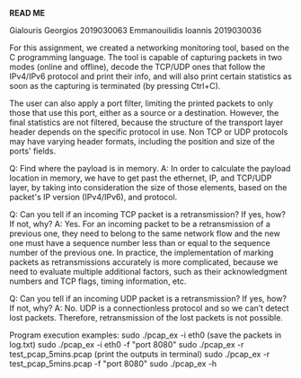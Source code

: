 **************READ ME**************

Gialouris Georgios 2019030063
Emmanouilidis Ioannis 2019030036


For this assignment, we created a networking monitoring tool, based on the C programming
language. The tool is capable of capturing packets in two modes (online and offline), 
decode the TCP/UDP ones that follow the IPv4/IPv6 protocol and print their info, and will
also print certain statistics as soon as the capturing is terminated (by pressing Ctrl+C).

The user can also apply a port filter, limiting the printed packets to only those that use 
this port, either as a source or a destination. However, the final statistics are not 
filtered, because the structure of the transport layer header depends on the specific protocol 
in use. Non TCP or UDP protocols may have varying header formats, including the position and 
size of the ports' fields.


Q: Find where the payload is in memory.
A: In order to calculate the payload location in memory, we have to get past the ethernet, 
   IP, and TCP/UDP layer, by taking into consideration the size of those elements, based on 
   the packet's IP version (IPv4/IPv6), and protocol.

Q: Can you tell if an incoming TCP packet is a retransmission? If yes, how? If not, why?
A: Yes. For an incoming packet to be a retransmission of a previous one, they need to 
   belong to the same network flow and the new one must have a sequence number less than
   or equal to the sequence number of the previous one. In practice, the implementation 
   of marking packets as retransmissions accurately is more complicated, because we need 
   to evaluate multiple additional factors, such as their acknowledgment numbers and TCP 
   flags, timing information, etc.

Q: Can you tell if an incoming UDP packet is a retransmission? If yes, how? If not, why?
A: No. UDP is a connectionless protocol and so we can’t detect lost packets. Therefore, 
   retransmission of the lost packets is not possible.


Program execution examples:
sudo ./pcap_ex -i eth0 (save the packets in log.txt)
sudo ./pcap_ex -i eth0 -f "port 8080"
sudo ./pcap_ex -r test_pcap_5mins.pcap (print the outputs in terminal)
sudo ./pcap_ex -r test_pcap_5mins.pcap -f "port 8080"
sudo ./pcap_ex -h 